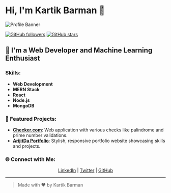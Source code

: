 # Hi, I'm Kartik Barman 👋

![Profile Banner](https://your-image-url.com/banner.png) <!-- Replace with your own banner image -->

[![GitHub followers](https://img.shields.io/github/followers/kartik-barman?label=Followers&style=social)](https://github.com/kartik-barman)
[![GitHub stars](https://img.shields.io/github/stars/kartik-barman?label=Profile%20Stars&style=social)](https://github.com/kartik-barman)

## 🌟 I'm a Web Developer and Machine Learning Enthusiast

### Skills:

- **Web Development**
- **MERN Stack**
- **React**
- **Node.js**
- **MongoDB**

### 🚀 Featured Projects:

- **[Checker.com](https://github.com/kartik-barman/Checker.com)**: Web application with various checks like palindrome and prime number validations.
- **[ArijitDa Portfolio](https://github.com/kartik-barman/ArijitDa_Portfolio)**: Stylish, responsive portfolio website showcasing skills and projects.

### 🌐 Connect with Me:

<p align="center">
  <a href="https://linkedin.com/in/kartik-barman" target="blank">LinkedIn</a> |
  <a href="https://twitter.com/kartik_barman" target="blank">Twitter</a> |
  <a href="https://github.com/kartik-barman" target="blank">GitHub</a>
</p>

---

> Made with ❤️ by Kartik Barman
